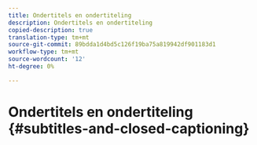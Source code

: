 ```yaml
---
title: Ondertitels en ondertiteling
description: Ondertitels en ondertiteling
copied-description: true
translation-type: tm+mt
source-git-commit: 89bdda1d4bd5c126f19ba75a819942df901183d1
workflow-type: tm+mt
source-wordcount: '12'
ht-degree: 0%

---
```



# Ondertitels en ondertiteling {#subtitles-and-closed-captioning}
